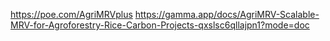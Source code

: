 https://poe.com/AgriMRVplus
https://gamma.app/docs/AgriMRV-Scalable-MRV-for-Agroforestry-Rice-Carbon-Projects-qxslsc6qllajpn1?mode=doc
